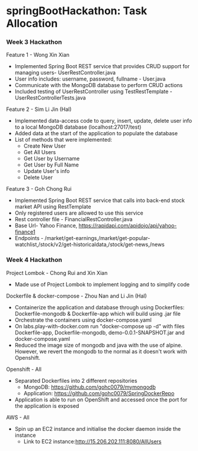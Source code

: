 # springBootHackathon: Task Allocation

### Week 3 Hackathon

Feature 1 - Wong Xin Xian
* Implemented Spring Boot REST service that provides CRUD support for managing users- UserRestController.java
* User info includes: username, password, fullname - User.java
* Communicate with the MongoDB database to perform CRUD actions
* Included testing of UserRestController using TestRestTemplate - UserRestControllerTests.java

Feature 2 - Sim Li Jin (Hal)
* Implemented data-access code to query, insert, update, delete user info to a local MongoDB database (localhost:27017/test)
* Added data at the start of the application to populate the database
* List of methods that were implemented:
    * Create New User
    * Get All Users
    * Get User by Username
    * Get User by Full Name
    * Update User's info
    * Delete User
    
Feature 3 - Goh Chong Rui
* Implemented Spring Boot REST service that calls into back-end stock market API using RestTemplate
* Only registered users are allowed to use this service
* Rest controller file - FinancialRestController.java
* Base Url- Yahoo Finance, https://rapidapi.com/apidojo/api/yahoo-finance1
* Endpoints - /market/get-earnings,/market/get-popular-watchlist,/stock/v2/get-historicaldata,/stock/get-news,/news


### Week 4 Hackathon

Project Lombok - Chong Rui and Xin Xian
* Made use of Project Lombok to implement logging and to simplify code

Dockerfile & docker-compose - Zhou Nan and Li Jin (Hal)
* Containerize the application and database through using Dockerfiles: Dockerfile-mongodb & Dockerfile-app which will build using .jar file
* Orchestrate the containers using docker-compose.yaml
* On labs.play-with-docker.com run "docker-compose up -d" with files Dockerfile-app, Dockerfile-mongodb, demo-0.0.1-SNAPSHOT.jar and docker-compose.yaml
* Reduced the image size of mongodb and java with the use of alpine. However, we revert the mongodb to the normal as it doesn't work with Openshift.

Openshift - All
* Separated Dockerfiles into 2 different repositories
  * MongoDB: https://github.com/gohc0079/mymongodb
  * Application: https://github.com/gohc0079/SpringDockerRepo
* Application is able to run on OpenShift and accessed once the port for the application is exposed

AWS - All
* Spin up an EC2 instance and initialise the docker daemon inside the instance
  * Link to EC2 instance:http://15.206.202.111:8080/AllUsers
